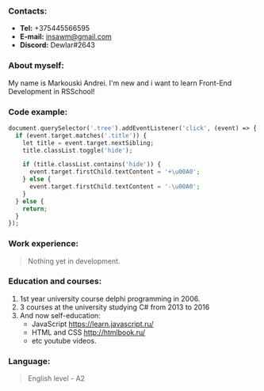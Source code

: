### Contacts:

- **Tel:** +375445566595
- **E-mail:** insawm@gmail.com
- **Discord:** Dewlar#2643

### About myself:

My name is Markouski Andrei. I'm new and i want to learn Front-End Development in RSSchool!

### Code example:

```php
document.querySelector('.tree').addEventListener('click', (event) => {
  if (event.target.matches('.title')) {
    let title = event.target.nextSibling;
    title.classList.toggle('hide');

    if (title.classList.contains('hide')) {
      event.target.firstChild.textContent = '+\u00A0';
    } else {
      event.target.firstChild.textContent = '-\u00A0';
    }
  } else {
    return;
  }
});
```

### Work experience:

> Nothing yet in development.

### Education and courses:

1. 1st year university course delphi programming in 2006.
2. 3 courses at the university studying C# from 2013 to 2016
3. And now self-education:
   - JavaScript https://learn.javascript.ru/
   - HTML and CSS http://htmlbook.ru/
   - etc youtube videos.

### Language:

> English level - A2
